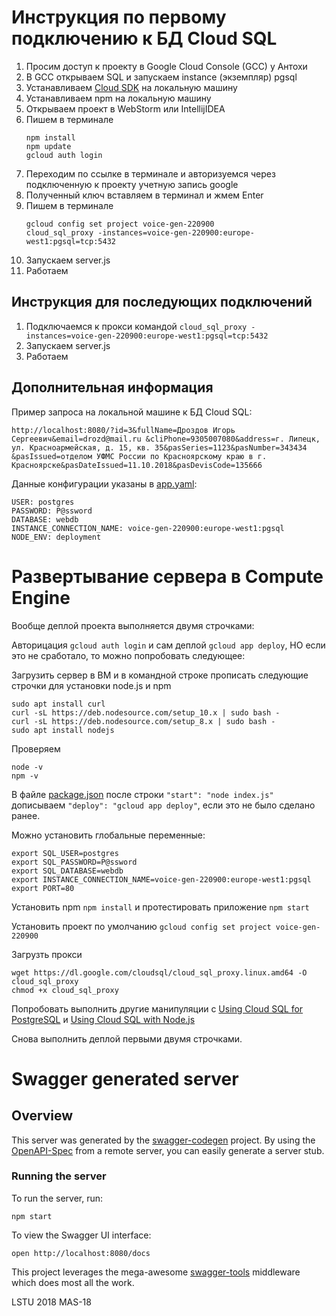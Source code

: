 # Инструкция по первому подключению к БД Cloud SQL
1. Просим доступ к проекту в Google Cloud Console (GCC) у Антохи
2. В GCC открываем SQL и запускаем instance (экземпляр) pgsql
3. Устанавливаем [Cloud SDK](https://cloud.google.com/sdk/docs/) на локальную машину
4. Устанавливаем npm на локальную машину
5. Открываем проект в WebStorm или IntellijIDEA
6. Пишем в терминале
	```
	npm install
	npm update
	gcloud auth login
	```
7. Переходим по ссылке в терминале и авторизуемся через подключенную к проекту учетную запись google
8. Полученный ключ вставляем в терминал и жмем Enter
9. Пишем в терминале
    ```
    gcloud config set project voice-gen-220900
    cloud_sql_proxy -instances=voice-gen-220900:europe-west1:pgsql=tcp:5432
    ```
10. Запускаем server.js
11. Работаем

## Инструкция для последующих подключений
1. Подключаемся к прокси командой
   `cloud_sql_proxy -instances=voice-gen-220900:europe-west1:pgsql=tcp:5432`
2. Запускаем server.js
3. Работаем


## Дополнительная информация
Пример запроса на локальной машине к БД Cloud SQL:

`http://localhost:8080/?id=3&fullName=Дроздов Игорь Сергеевич&email=drozd@mail.ru
&cliPhone=9305007080&address=г. Липецк, ул. Красноармейская, д. 15, кв. 35&pasSeries=1123&pasNumber=343434
&pasIssued=отделом УФМС России по Красноярскому краю в г. Красноярске&pasDateIssued=11.10.2018&pasDevisCode=135666`

Данные конфигурации указаны в [app.yaml](app.yaml):

```
USER: postgres
PASSWORD: P@ssword
DATABASE: webdb
INSTANCE_CONNECTION_NAME: voice-gen-220900:europe-west1:pgsql
NODE_ENV: deployment
```

# Развертывание сервера в Compute Engine
Вообще деплой проекта выполняется двумя строчками:

Авторицация `gcloud auth login` и сам деплой `gcloud app deploy`, НО если это не сработало, 
то можно попробовать следующее:

Загрузить сервер в ВМ и в командной строке прописать следующие строчки для установки node.js и npm
```
sudo apt install curl
curl -sL https://deb.nodesource.com/setup_10.x | sudo bash -
curl -sL https://deb.nodesource.com/setup_8.x | sudo bash -
sudo apt install nodejs
```
Проверяем
```
node -v
npm -v
```
В файле [package.json](package.json) после строки `"start": "node index.js"` дописываем `"deploy": "gcloud app deploy"`,
если это не было сделано ранее.

Можно установить глобальные переменные:
```
export SQL_USER=postgres
export SQL_PASSWORD=P@ssword
export SQL_DATABASE=webdb
export INSTANCE_CONNECTION_NAME=voice-gen-220900:europe-west1:pgsql
export PORT=80
```

Установить npm `npm install` и протестировать приложение `npm start`

Установить проект по умолчанию `gcloud config set project voice-gen-220900`

Загрузть прокси
```
wget https://dl.google.com/cloudsql/cloud_sql_proxy.linux.amd64 -O cloud_sql_proxy
chmod +x cloud_sql_proxy
```
Попробовать выполнить другие манипуляции с [Using Cloud SQL for PostgreSQL](https://cloud.google.com/appengine/docs/flexible/nodejs/using-cloud-sql-postgres) и
[Using Cloud SQL with Node.js](https://cloud.google.com/nodejs/getting-started/using-cloud-sql)

Снова выполнить деплой первыми двумя строчками.

# Swagger generated server

## Overview
This server was generated by the [swagger-codegen](https://github.com/swagger-api/swagger-codegen) project.  By using the [OpenAPI-Spec](https://github.com/OAI/OpenAPI-Specification) from a remote server, you can easily generate a server stub.

### Running the server
To run the server, run:

```
npm start
```

To view the Swagger UI interface:

```
open http://localhost:8080/docs
```

This project leverages the mega-awesome [swagger-tools](https://github.com/apigee-127/swagger-tools) middleware which does most all the work.

LSTU 2018 MAS-18